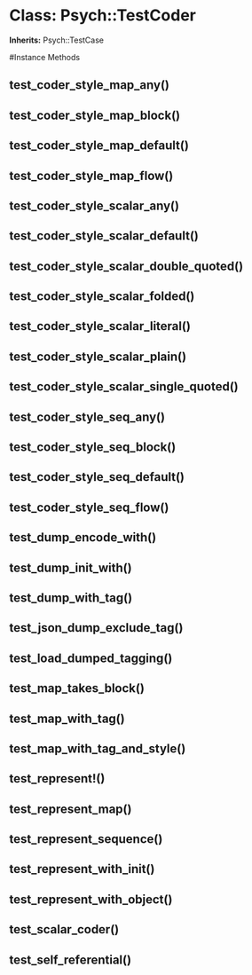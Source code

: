 # Class: Psych::TestCoder
**Inherits:** Psych::TestCase
    




#Instance Methods
## test_coder_style_map_any() [](#method-i-test_coder_style_map_any)

## test_coder_style_map_block() [](#method-i-test_coder_style_map_block)

## test_coder_style_map_default() [](#method-i-test_coder_style_map_default)

## test_coder_style_map_flow() [](#method-i-test_coder_style_map_flow)

## test_coder_style_scalar_any() [](#method-i-test_coder_style_scalar_any)

## test_coder_style_scalar_default() [](#method-i-test_coder_style_scalar_default)

## test_coder_style_scalar_double_quoted() [](#method-i-test_coder_style_scalar_double_quoted)

## test_coder_style_scalar_folded() [](#method-i-test_coder_style_scalar_folded)

## test_coder_style_scalar_literal() [](#method-i-test_coder_style_scalar_literal)

## test_coder_style_scalar_plain() [](#method-i-test_coder_style_scalar_plain)

## test_coder_style_scalar_single_quoted() [](#method-i-test_coder_style_scalar_single_quoted)

## test_coder_style_seq_any() [](#method-i-test_coder_style_seq_any)

## test_coder_style_seq_block() [](#method-i-test_coder_style_seq_block)

## test_coder_style_seq_default() [](#method-i-test_coder_style_seq_default)

## test_coder_style_seq_flow() [](#method-i-test_coder_style_seq_flow)

## test_dump_encode_with() [](#method-i-test_dump_encode_with)

## test_dump_init_with() [](#method-i-test_dump_init_with)

## test_dump_with_tag() [](#method-i-test_dump_with_tag)

## test_json_dump_exclude_tag() [](#method-i-test_json_dump_exclude_tag)

## test_load_dumped_tagging() [](#method-i-test_load_dumped_tagging)

## test_map_takes_block() [](#method-i-test_map_takes_block)

## test_map_with_tag() [](#method-i-test_map_with_tag)

## test_map_with_tag_and_style() [](#method-i-test_map_with_tag_and_style)

## test_represent!() [](#method-i-test_represent!)

## test_represent_map() [](#method-i-test_represent_map)

## test_represent_sequence() [](#method-i-test_represent_sequence)

## test_represent_with_init() [](#method-i-test_represent_with_init)

## test_represent_with_object() [](#method-i-test_represent_with_object)

## test_scalar_coder() [](#method-i-test_scalar_coder)

## test_self_referential() [](#method-i-test_self_referential)

